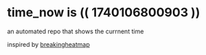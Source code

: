 # time_now is (( 1740106800903 ))

an automated repo that shows the currnent time

inspired by [breakingheatmap](https://github.com/breakingheatmap/breakingheatmap)
